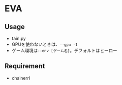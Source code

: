 # EVA

## Usage
* tain.py
* GPUを使わないときは、`--gpu -1`
* ゲーム環境は`--env [ゲーム名]`。デフォルトはヒーロー

## Requirement
* chainerrl
